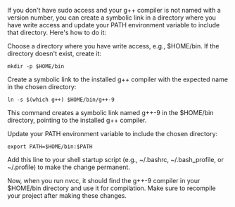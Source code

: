 If you don't have sudo access and your g++ compiler is not named with a version number, you can create a symbolic link in a directory where you have write access and update your PATH environment variable to include that directory. Here's how to do it:

Choose a directory where you have write access, e.g., $HOME/bin. If the directory doesn't exist, create it:
```
mkdir -p $HOME/bin
```
Create a symbolic link to the installed g++ compiler with the expected name in the chosen directory:
```
ln -s $(which g++) $HOME/bin/g++-9
```
This command creates a symbolic link named g++-9 in the $HOME/bin directory, pointing to the installed g++ compiler.

Update your PATH environment variable to include the chosen directory:
```
export PATH=$HOME/bin:$PATH
```
Add this line to your shell startup script (e.g., ~/.bashrc, ~/.bash_profile, or ~/.profile) to make the change permanent.

Now, when you run nvcc, it should find the g++-9 compiler in your $HOME/bin directory and use it for compilation. Make sure to recompile your project after making these changes.
